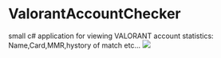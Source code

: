 # ValorantAccountChecker
small c# application for viewing VALORANT account statistics: Name,Card,MMR,hystory of match etc...
![](https://sun9-63.userapi.com/impg/ohr7lGl87Y4sPgP81jXQ1vP6Tc9GQftgrJshCA/q7MzgeD_OcU.jpg?size=450x760&quality=96&sign=3392f1dbec88802a408e7cfeeb03413e&type=album)
